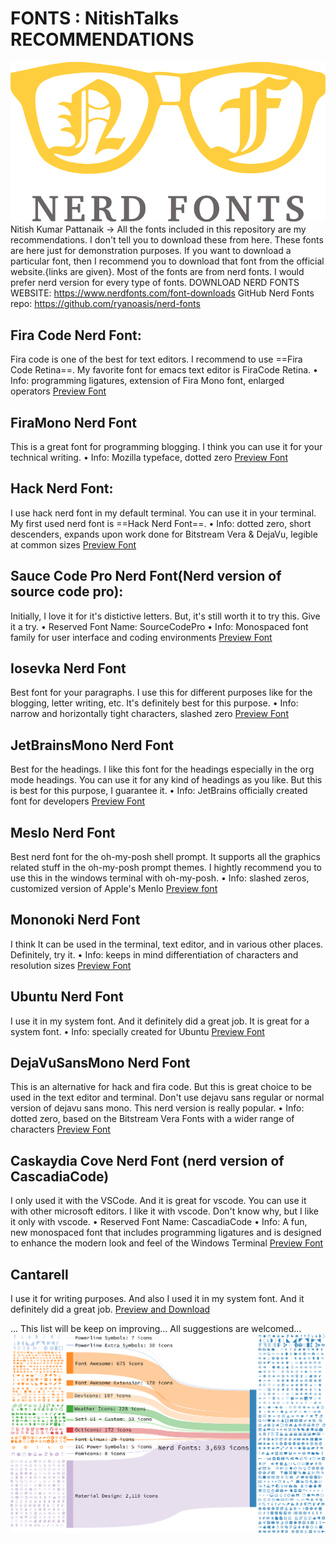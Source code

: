 # FONTS : NitishTalks RECOMMENDATIONS
![Nerd Font SVG](https://github.com/pattanaiknitish123/fonts/blob/master/images/nerd-fonts-logo.svg)
Nitish Kumar Pattanaik
-> All the fonts included in this repository are my recommendations. I don't tell you to download these from here. These fonts are here just for demonstration purposes. If you want to download a particular font, then I recommend you to download that font from the official website.{links are given}. Most of the fonts are from nerd fonts. I would prefer nerd version for every type of fonts.
DOWNLOAD NERD FONTS WEBSITE: https://www.nerdfonts.com/font-downloads
GitHub Nerd Fonts repo: https://github.com/ryanoasis/nerd-fonts

## Fira Code Nerd Font:
Fira code is one of the best for text editors. I recommend to use ==Fira Code Retina==. My favorite font for emacs text editor is FiraCode Retina.
• Info: programming ligatures, extension of Fira Mono font, enlarged operators
[Preview Font](https://www.programmingfonts.org/#firacode)


## FiraMono Nerd Font
This is a great font for programming blogging. I think you can use it for your technical writing.
• Info: Mozilla typeface, dotted zero
[Preview Font](https://www.programmingfonts.org/#fira)


## Hack Nerd Font:
I use hack nerd font in my default terminal. You can use it in your terminal. My first used nerd font is ==Hack Nerd Font==.
• Info: dotted zero, short descenders, expands upon work done for Bitstream Vera & DejaVu, legible at common sizes
[Preview Font](https://www.programmingfonts.org/#hack)

## Sauce Code Pro Nerd Font(Nerd version of source code pro):
Initially, I love it for it's distictive letters. But, it's still worth it to try this. Give it a try.
• Reserved Font Name: SourceCodePro
• Info: Monospaced font family for user interface and coding environments
[Preview Font](https://www.programmingfonts.org/#source-code-pro)

## Iosevka Nerd Font
Best font for your paragraphs. I use this for different purposes like for the blogging, letter writing, etc.
It's definitely best for this purpose.
• Info: narrow and horizontally tight characters, slashed zero
[Preview Font](https://www.programmingfonts.org/#iosevka)

## JetBrainsMono Nerd Font
Best for the headings. I like this font for the headings especially in the org mode headings. You can use it for any kind of headings as you like. But this is best for this purpose, I guarantee it.
• Info: JetBrains officially created font for developers
[Preview Font](https://www.programmingfonts.org/#jetbrainsmono)

## Meslo Nerd Font
Best nerd font for the oh-my-posh shell prompt. It supports all the graphics related stuff in the oh-my-posh prompt themes. I hightly recommend you to use this in the windows terminal with oh-my-posh.
• Info: slashed zeros, customized version of Apple's Menlo
[Preview font](https://www.programmingfonts.org/#meslo)

## Mononoki Nerd Font
I think It can be used in the terminal, text editor, and in various other places. Definitely, try it.
• Info: keeps in mind differentiation of characters and resolution sizes
[Preview Font](https://www.programmingfonts.org/#mononoki)

## Ubuntu Nerd Font
I use it in my system font. And it definitely did a great job. It is great for a system font.
• Info: specially created for Ubuntu
[Preview Font](https://www.programmingfonts.org/#ubuntu)

## DejaVuSansMono Nerd Font
This is an alternative for hack and fira code. But this is great choice to be used in the text editor and terminal. Don't use dejavu sans regular or normal version of dejavu sans mono. This nerd version is really popular.
• Info: dotted zero, based on the Bitstream Vera Fonts with a wider range of characters
[Preview Font](https://www.programmingfonts.org/#dejavu)

## Caskaydia Cove Nerd Font (nerd version of CascadiaCode)
I only used it with the VSCode. And it is great for vscode. You can use it with other microsoft editors. I like it with vscode. Don't know why, but I like it only with vscode.
• Reserved Font Name: CascadiaCode
• Info: A fun, new monospaced font that includes programming ligatures and is designed to enhance the modern look and feel of the Windows Terminal
[Preview Font](https://www.programmingfonts.org/#cascadia-code)

## Cantarell
I use it for writing purposes. And also I used it in my system font. And it definitely did a great job.
[Preview and Download](https://fonts.google.com/specimen/Cantarell)

...
This list will be keep on improving...
All suggestions are welcomed...
![Nerd font branches](https://github.com/pattanaiknitish123/fonts/blob/master/images/sankey-glyphs-combined-diagram.svg)
